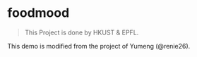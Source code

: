 # foodmood

> This Project is done by HKUST & EPFL.

This demo is modified from the project of Yumeng (@renie26).
